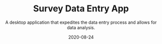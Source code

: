 ---
slug: "/components/sections/Portfolio/Portfolio"
date: "2020-08-24"
title: "Survey Data Entry App"
subtitle: "A desktop application that expedites the data entry process and allows for data analysis."
company: "Jewish Relief Agency"
description: "A Desktop Application made for a volunteer relief agency. The app’s purpose is to streamline the data entry process for statistical computation. JRA receives hundreds of paper surveys and they needed a way to digitalize the data and get statistical computations back from it. This is what the survey data entry app accomplishes."
mainImage: "./jra-main.png"
tech:
    - React
    - Electron
    - Firebase
    - R
---